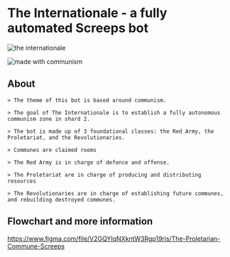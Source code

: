 # The Internationale - a fully automated Screeps bot

![the internationale](https://i.ibb.co/K5XGK5t/Group-2.png)

![made with communism](https://i.ibb.co/6BcyfxZ/Group-1-7.png)

## About
```
> The theme of this bot is based around communism.

> The goal of The Internationale is to establish a fully autonomous communism zone in shard 2.

> The bot is made up of 3 foundational classes: the Red Army, the Proletariat, and the Revolutionaries.

> Communes are claimed rooms

> The Red Army is in charge of defence and offense.

> The Proletariat are in charge of producing and distributing resources

> The Revolutionaries are in charge of establishing future communes, and rebuilding destroyed communes.
```
## Flowchart and more information

https://www.figma.com/file/V2GQYIqNXkntW3Rgp19ris/The-Proletarian-Commune-Screeps
